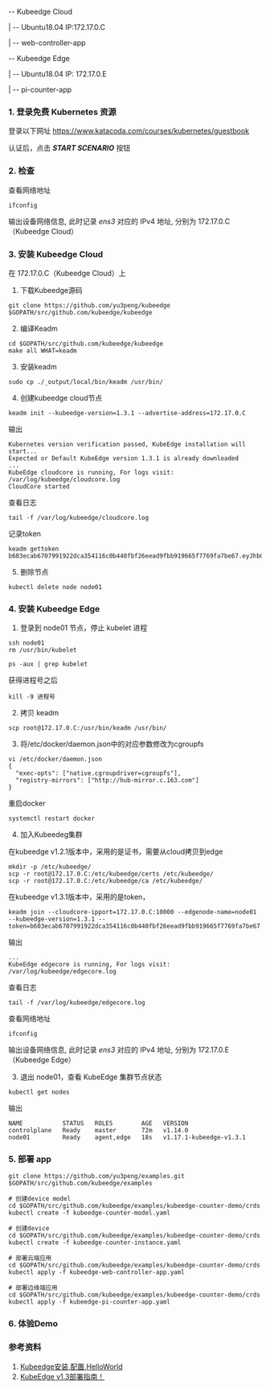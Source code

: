 -- Kubeedge Cloud

| -- Ubuntu18.04 IP:172.17.0.C 
	    	    
| -- web-controller-app
	    
-- Kubeedge Edge
	   
| -- Ubuntu18.04 IP: 172.17.0.E 

| -- pi-counter-app

### 1. 登录免费 Kubernetes 资源

登录以下网址
https://www.katacoda.com/courses/kubernetes/guestbook

认证后，点击 ***START SCENARIO*** 按钮

### 2. 检查

查看网络地址

```shell
ifconfig
```

输出设备网络信息, 此时记录 *ens3* 对应的 IPv4 地址, 分别为 172.17.0.C（Kubeedge Cloud）

### 3. 安装 Kubeedge Cloud

在 172.17.0.C（Kubeedge Cloud）上

1. 下载Kubeedge源码

```shell
git clone https://github.com/yu3peng/kubeedge $GOPATH/src/github.com/kubeedge/kubeedge
```

2. 编译Keadm

```shell
cd $GOPATH/src/github.com/kubeedge/kubeedge
make all WHAT=keadm
```

3. 安装keadm

```shell
sudo cp ./_output/local/bin/keadm /usr/bin/
```

4. 创建kubeedge cloud节点

```shell
keadm init --kubeedge-version=1.3.1 --advertise-address=172.17.0.C
```

输出
```shell
Kubernetes version verification passed, KubeEdge installation will start...
Expected or Default KubeEdge version 1.3.1 is already downloaded
...
KubeEdge cloudcore is running, For logs visit:  /var/log/kubeedge/cloudcore.log
CloudCore started
```

查看日志 
```shell
tail -f /var/log/kubeedge/cloudcore.log
```

记录token
```shell
keadm gettoken
b603ecab6707991922dca354116c0b440fbf26eead9fbb919665f7769fa7be67.eyJhbGciOiJIUzI1NiIsInR5cCI6IkpXVCJ9.eyJleHAiOjE1OTYxNzY5ODZ9.zw3vNXGATeFYP0ErBITbHnNNFw6vpZO0N8h
```

5. 删除节点
```shell
kubectl delete node node01
```

### 4. 安装 Kubeedge Edge

1. 登录到 node01 节点，停止 kubelet 进程

```shell
ssh node01
rm /usr/bin/kubelet
```

```shell
ps -aux | grep kubelet
```
获得进程号之后
```shell
kill -9 进程号
```

2. 拷贝 keadm 

```shell
scp root@172.17.0.C:/usr/bin/keadm /usr/bin/
```

3. 将/etc/docker/daemon.json中的对应参数修改为cgroupfs

```shell
vi /etc/docker/daemon.json
{
  "exec-opts": ["native.cgroupdriver=cgroupfs"],
  "registry-mirrors": ["http://hub-mirror.c.163.com"]
}
```

重启docker

```shell
systemctl restart docker
```

4. 加入Kubeedeg集群

在kubeedge v1.2.1版本中，采用的是证书，需要从cloud拷贝到edge
```shell
mkdir -p /etc/kubeedge/
scp -r root@172.17.0.C:/etc/kubeedge/certs /etc/kubeedge/
scp -r root@172.17.0.C:/etc/kubeedge/ca /etc/kubeedge/
```

在kubeedge v1.3.1版本中，采用的是token，
```shell
keadm join --cloudcore-ipport=172.17.0.C:10000 --edgenode-name=node01 --kubeedge-version=1.3.1 --token=b603ecab6707991922dca354116c0b440fbf26eead9fbb919665f7769fa7be67.eyJhbGciOiJIUzI1NiIsInR5cCI6IkpXVCJ9.eyJleHAiOjE1OTYxNzY5ODZ9.zw3vNXGATeFYP0ErBITbHnNNFw6vpZO0N8h
```

输出
```shell
...
KubeEdge edgecore is running, For logs visit:  /var/log/kubeedge/edgecore.log
```

查看日志 
```shell
tail -f /var/log/kubeedge/edgecore.log
```

查看网络地址

```shell
ifconfig
```

输出设备网络信息, 此时记录 *ens3* 对应的 IPv4 地址, 分别为 172.17.0.E（Kubeedge Edge）

3. 退出 node01，查看 KubeEdge 集群节点状态

```shell
kubectl get nodes
```

输出
```shell
NAME           STATUS   ROLES        AGE   VERSION
controlplane   Ready    master       72m   v1.14.0
node01         Ready    agent,edge   18s   v1.17.1-kubeedge-v1.3.1
```

### 5. 部署 app
```shell
git clone https://github.com/yu3peng/examples.git $GOPATH/src/github.com/kubeedge/examples

# 创建device model
cd $GOPATH/src/github.com/kubeedge/examples/kubeedge-counter-demo/crds
kubectl create -f kubeedge-counter-model.yaml

# 创建device
cd $GOPATH/src/github.com/kubeedge/examples/kubeedge-counter-demo/crds
kubectl create -f kubeedge-counter-instance.yaml

# 部署云端应用
cd $GOPATH/src/github.com/kubeedge/examples/kubeedge-counter-demo/crds
kubectl apply -f kubeedge-web-controller-app.yaml

# 部署边缘端应用
cd $GOPATH/src/github.com/kubeedge/examples/kubeedge-counter-demo/crds
kubectl apply -f kubeedge-pi-counter-app.yaml

```

### 6. 体验Demo


### 参考资料
1. [Kubeedge安装,配置,HelloWorld](https://github.com/JingruiLea/blogs/blob/master/%E5%AE%89%E8%A3%85kubeedge.md)
2. [KubeEdge v1.3部署指南！](https://kubeedge.io/zh/blog/kubeedge-deployment-manual/)
